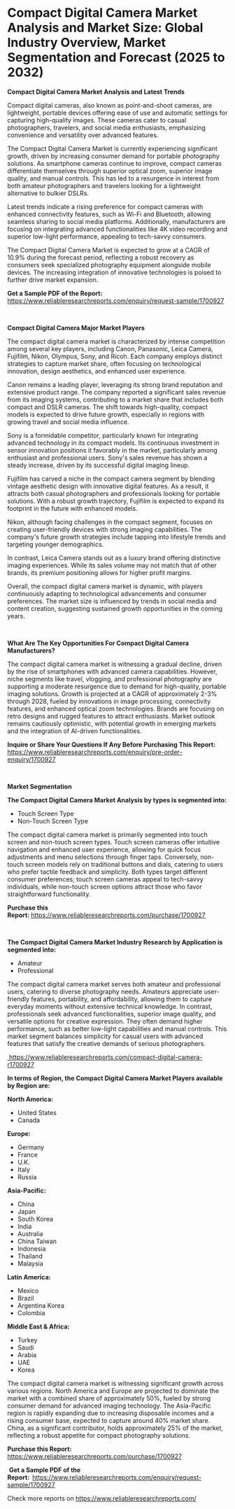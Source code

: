 <p><h1>Compact Digital Camera Market Analysis and Market Size: Global Industry Overview, Market Segmentation and Forecast (2025 to 2032)</h1></p><p><strong>Compact Digital Camera Market Analysis and Latest Trends</strong></p>
<p><p>Compact digital cameras, also known as point-and-shoot cameras, are lightweight, portable devices offering ease of use and automatic settings for capturing high-quality images. These cameras cater to casual photographers, travelers, and social media enthusiasts, emphasizing convenience and versatility over advanced features.</p><p>The Compact Digital Camera Market is currently experiencing significant growth, driven by increasing consumer demand for portable photography solutions. As smartphone cameras continue to improve, compact cameras differentiate themselves through superior optical zoom, superior image quality, and manual controls. This has led to a resurgence in interest from both amateur photographers and travelers looking for a lightweight alternative to bulkier DSLRs.</p><p>Latest trends indicate a rising preference for compact cameras with enhanced connectivity features, such as Wi-Fi and Bluetooth, allowing seamless sharing to social media platforms. Additionally, manufacturers are focusing on integrating advanced functionalities like 4K video recording and superior low-light performance, appealing to tech-savvy consumers.</p><p>The Compact Digital Camera Market is expected to grow at a CAGR of 10.9% during the forecast period, reflecting a robust recovery as consumers seek specialized photography equipment alongside mobile devices. The increasing integration of innovative technologies is poised to further drive market expansion.</p></p>
<p><strong>Get a Sample PDF of the Report:&nbsp;</strong> <a href="https://www.reliableresearchreports.com/enquiry/request-sample/1700927?utm_campaign=3446&utm_medium=2&utm_source=Github&utm_content=ia&utm_term=04042025&utm_id=compact-digital-camera">https://www.reliableresearchreports.com/enquiry/request-sample/1700927</a></p>
<p>&nbsp;</p>
<p><strong>Compact Digital Camera Major Market Players</strong></p>
<p><p>The compact digital camera market is characterized by intense competition among several key players, including Canon, Panasonic, Leica Camera, Fujifilm, Nikon, Olympus, Sony, and Ricoh. Each company employs distinct strategies to capture market share, often focusing on technological innovation, design aesthetics, and enhanced user experience.</p><p>Canon remains a leading player, leveraging its strong brand reputation and extensive product range. The company reported a significant sales revenue from its imaging systems, contributing to a market share that includes both compact and DSLR cameras. The shift towards high-quality, compact models is expected to drive future growth, especially in regions with growing travel and social media influence.</p><p>Sony is a formidable competitor, particularly known for integrating advanced technology in its compact models. Its continuous investment in sensor innovation positions it favorably in the market, particularly among enthusiast and professional users. Sony's sales revenue has shown a steady increase, driven by its successful digital imaging lineup.</p><p>Fujifilm has carved a niche in the compact camera segment by blending vintage aesthetic design with innovative digital features. As a result, it attracts both casual photographers and professionals looking for portable solutions. With a robust growth trajectory, Fujifilm is expected to expand its footprint in the future with enhanced models.</p><p>Nikon, although facing challenges in the compact segment, focuses on creating user-friendly devices with strong imaging capabilities. The company's future growth strategies include tapping into lifestyle trends and targeting younger demographics.</p><p>In contrast, Leica Camera stands out as a luxury brand offering distinctive imaging experiences. While its sales volume may not match that of other brands, its premium positioning allows for higher profit margins.</p><p>Overall, the compact digital camera market is dynamic, with players continuously adapting to technological advancements and consumer preferences. The market size is influenced by trends in social media and content creation, suggesting sustained growth opportunities in the coming years.</p></p>
<p>&nbsp;</p>
<p><strong>What Are The Key Opportunities For Compact Digital Camera Manufacturers?</strong></p>
<p><p>The compact digital camera market is witnessing a gradual decline, driven by the rise of smartphones with advanced camera capabilities. However, niche segments like travel, vlogging, and professional photography are supporting a moderate resurgence due to demand for high-quality, portable imaging solutions. Growth is projected at a CAGR of approximately 2-3% through 2028, fueled by innovations in image processing, connectivity features, and enhanced optical zoom technologies. Brands are focusing on retro designs and rugged features to attract enthusiasts. Market outlook remains cautiously optimistic, with potential growth in emerging markets and the integration of AI-driven functionalities.</p></p>
<p><strong>Inquire or Share Your Questions If Any Before Purchasing This Report:</strong> <a href="https://www.reliableresearchreports.com/enquiry/pre-order-enquiry/1700927?utm_campaign=3446&utm_medium=2&utm_source=Github&utm_content=ia&utm_term=04042025&utm_id=compact-digital-camera">https://www.reliableresearchreports.com/enquiry/pre-order-enquiry/1700927</a></p>
<p>&nbsp;</p>
<p><strong>Market Segmentation</strong></p>
<p><strong>The Compact Digital Camera Market Analysis by types is segmented into:</strong></p>
<p><ul><li>Touch Screen Type</li><li>Non-Touch Screen Type</li></ul></p>
<p><p>The compact digital camera market is primarily segmented into touch screen and non-touch screen types. Touch screen cameras offer intuitive navigation and enhanced user experience, allowing for quick focus adjustments and menu selections through finger taps. Conversely, non-touch screen models rely on traditional buttons and dials, catering to users who prefer tactile feedback and simplicity. Both types target different consumer preferences; touch screen cameras appeal to tech-savvy individuals, while non-touch screen options attract those who favor straightforward functionality.</p></p>
<p><strong>Purchase this Report:&nbsp;</strong><a href="https://www.reliableresearchreports.com/purchase/1700927?utm_campaign=3446&utm_medium=2&utm_source=Github&utm_content=ia&utm_term=04042025&utm_id=compact-digital-camera">https://www.reliableresearchreports.com/purchase/1700927</a></p>
<p>&nbsp;</p>
<p><strong>The Compact Digital Camera Market Industry Research by Application is segmented into:</strong></p>
<p><ul><li>Amateur</li><li>Professional</li></ul></p>
<p><p>The compact digital camera market serves both amateur and professional users, catering to diverse photography needs. Amateurs appreciate user-friendly features, portability, and affordability, allowing them to capture everyday moments without extensive technical knowledge. In contrast, professionals seek advanced functionalities, superior image quality, and versatile options for creative expression. They often demand higher performance, such as better low-light capabilities and manual controls. This market segment balances simplicity for casual users with advanced features that satisfy the creative demands of serious photographers.</p></p>
<p><a href="https://www.reliableresearchreports.com/compact-digital-camera-r1700927?utm_campaign=3446&utm_medium=2&utm_source=Github&utm_content=ia&utm_term=04042025&utm_id=compact-digital-camera">&nbsp;https://www.reliableresearchreports.com/compact-digital-camera-r1700927</a></p>
<p><strong>In terms of Region, the Compact Digital Camera Market Players available by Region are:</strong></p>
<p>
    <p> <strong> North America: </strong>
        <ul>
            <li>United States</li>
            <li>Canada</li>
        </ul>
        </p> 
    <p> <strong> Europe: </strong>
        <ul>
            <li>Germany</li>
            <li>France</li>
            <li>U.K.</li>
            <li>Italy</li>
            <li>Russia</li>
        </ul>
        </p> 
    <p> <strong> Asia-Pacific: </strong>
        <ul>
            <li>China</li>
            <li>Japan</li>
            <li>South Korea</li>
            <li>India</li>
            <li>Australia</li>
            <li>China Taiwan</li>
            <li>Indonesia</li>
            <li>Thailand</li>
            <li>Malaysia</li>
        </ul>
        </p> 
    <p> <strong> Latin America: </strong>
        <ul>
            <li>Mexico</li>
            <li>Brazil</li>
            <li>Argentina Korea</li>
            <li>Colombia</li>
        </ul>
        </p> 
    <p> <strong> Middle East & Africa: </strong>
        <ul>
            <li>Turkey</li>
            <li>Saudi</li>
            <li>Arabia</li>
            <li>UAE</li>
            <li>Korea</li>
        </ul>
    </p>
    </p>
<p><p>The compact digital camera market is witnessing significant growth across various regions. North America and Europe are projected to dominate the market with a combined share of approximately 50%, fueled by strong consumer demand for advanced imaging technology. The Asia-Pacific region is rapidly expanding due to increasing disposable incomes and a rising consumer base, expected to capture around 40% market share. China, as a significant contributor, holds approximately 25% of the market, reflecting a robust appetite for compact photography solutions.</p></p>
<p><strong>Purchase this Report: </strong><a href="https://www.reliableresearchreports.com/purchase/1700927?utm_campaign=3446&utm_medium=2&utm_source=Github&utm_content=ia&utm_term=04042025&utm_id=compact-digital-camera">https://www.reliableresearchreports.com/purchase/1700927</a></p>
<p>&nbsp;<strong>Get a Sample PDF of the Report:&nbsp;&nbsp;</strong><a href="https://www.reliableresearchreports.com/enquiry/request-sample/1700927?utm_campaign=3446&utm_medium=2&utm_source=Github&utm_content=ia&utm_term=04042025&utm_id=compact-digital-camera">https://www.reliableresearchreports.com/enquiry/request-sample/1700927</a></p>
<p><strong></strong></p>
<p>Check more reports on <a href="https://www.reliableresearchreports.com/?utm_campaign=3446&utm_medium=2&utm_source=Github&utm_content=ia&utm_term=04042025&utm_id=compact-digital-camera">https://www.reliableresearchreports.com/</a></p>